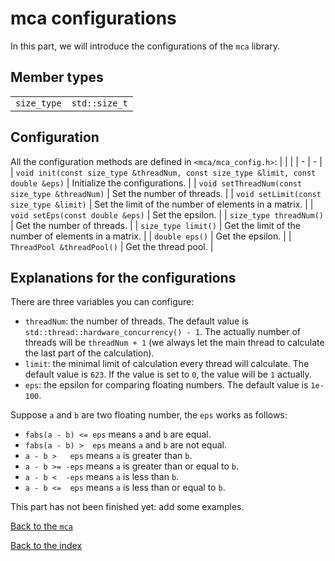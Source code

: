 # mca configurations
In this part, we will introduce the configurations of the `mca` library.

## Member types
|                          |   |
| -                        | - |
| <nobr>`size_type`</nobr> | <nobr>`std::size_t`</nobr> |

## Configuration
All the configuration methods are defined in `<mca/mca_config.h>`:
|                                                                                                 |   |
| -                                                                                               | - |
| <nobr>`void init(const size_type &threadNum, const size_type &limit, const double &eps)`</nobr> | Initialize the configurations. |
| <nobr>`void setThreadNum(const size_type &threadNum)`</nobr>                                    | Set the number of threads. |
| <nobr>`void setLimit(const size_type &limit)`</nobr>                                            | Set the limit of the number of elements in a matrix. |
| <nobr>`void setEps(const double &eps)`</nobr>                                                   | Set the epsilon. |
| <nobr>`size_type threadNum()`</nobr>                                                            | Get the number of threads. |
| <nobr>`size_type limit()`</nobr>                                                                | Get the limit of the number of elements in a matrix. |
| <nobr>`double eps()`</nobr>                                                                     | Get the epsilon. |
| <nobr>`ThreadPool &threadPool()`</nobr>                                                         | Get the thread pool. |

## Explanations for the configurations
There are three variables you can configure:
* `threadNum`: the number of threads. The default value is
`std::thread::hardware_concurrency() - 1`. The actually number of threads will be `threadNum + 1`
(we always let the main thread to calculate the last part of the calculation).
* `limit`: the minimal limit of calculation every thread will calculate. The default value is `623`.
If the value is set to `0`, the value will be `1` actually.
* `eps`: the epsilon for comparing floating numbers. The default value is `1e-100`.

Suppose `a` and `b` are two floating number, the `eps` works as follows:
* `fabs(a - b) <= eps` means `a` and `b` are equal.
* `fabs(a - b) >  eps` means `a` and `b` are not equal.
* `a - b >   eps` means `a` is greater than `b`.
* `a - b >= -eps` means `a` is greater than or equal to `b`.
* `a - b <  -eps` means `a` is less than `b`.
* `a - b <=  eps` means `a` is less than or equal to `b`.

This part has not been finished yet: add some examples.

[Back to the `mca`](mca.md)

[Back to the index](index.md)
